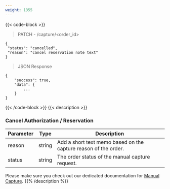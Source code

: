 ```yaml
---
weight: 1355
---
```

{{< code-block >}}

> PATCH - /capture/<order_id>

```shell
{
 "status": "cancelled",
 "reason": "cancel reservation note text"
}
```
> JSON Response


```shell
{
    "success": true,
    "data": {
        ...
    }
}
```
{{< /code-block >}}
{{< description >}}
### Cancel Authorization / Reservation

| Parameter                      | Type      | Description |
|--------------------------------|-----------|-----------------------------------------------------------------------------------------|
| reason                           | string    | Add a short text memo based on the capture reason of the order.       |
| status                           | string    | The order status of the manual capture request.     |

Please make sure you check out our dedicated documentation for [Manual Capture](/tools/manual-capture/).
{{% /description %}}